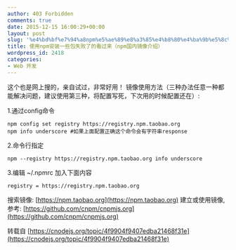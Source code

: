 ```yaml
---
author: 403 Forbidden
comments: true
date: 2015-12-15 16:00:29+00:00
layout: post
slug: '%e4%bd%bf%e7%94%a8npm%e5%ae%89%e8%a3%85%e4%b8%80%e4%ba%9b%e5%8c%85%e5%a4%b1%e8%b4%a5%e4%ba%86%e7%9a%84%e7%9c%8b%e8%bf%87%e6%9d%a5%ef%bc%88npm%e5%9b%bd%e5%86%85%e9%95%9c%e5%83%8f%e4%bb%8b%e7%bb%8d'
title: 使用npm安装一些包失败了的看过来（npm国内镜像介绍）
wordpress_id: 2418
categories:
- Web 开发
---
```

这个也是网上搜的，亲自试过，非常好用！
镜像使用方法（三种办法任意一种都能解决问题，建议使用第三种，将配置写死，下次用的时候配置还在）:

1.通过config命令
```shell
npm config set registry https://registry.npm.taobao.org 
npm info underscore #如果上面配置正确这个命令会有字符串response
```


2.命令行指定
```shell
npm --registry https://registry.npm.taobao.org info underscore
```


3.编辑 ~/.npmrc 加入下面内容
```
registry = https://registry.npm.taobao.org
```


搜索镜像: [https://npm.taobao.org](https://npm.taobao.org)
建立或使用镜像,参考: [https://github.com/cnpm/cnpmjs.org](https://github.com/cnpm/cnpmjs.org)

转载自 [https://cnodejs.org/topic/4f9904f9407edba21468f31e](https://cnodejs.org/topic/4f9904f9407edba21468f31e)
